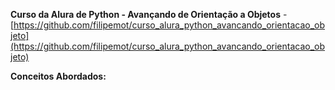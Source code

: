 **Curso da Alura de Python - Avançando de Orientação a Objetos** - [https://github.com/filipemot/curso_alura_python_avancando_orientacao_objeto](https://github.com/filipemot/curso_alura_python_avancando_orientacao_objeto)

**Conceitos Abordados:**
